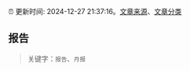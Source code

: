 :alarm_clock: 更新时间: 2024-12-27 21:37:16。[文章来源](/README.md)、[文章分类](/TAGS.md)

## 报告


> 关键字：`报告`、`月报`




